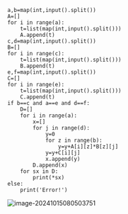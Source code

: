 ```
a,b=map(int,input().split())
A=[]
for i in range(a):
    t=list(map(int,input().split()))
    A.append(t)
c,d=map(int,input().split())
B=[]
for i in range(c):
    t=list(map(int,input().split()))
    B.append(t)
e,f=map(int,input().split())
C=[]
for i in range(e):
    t=list(map(int,input().split()))
    C.append(t)
if b==c and a==e and d==f:
    D=[]
    for i in range(a):
        x=[]
        for j in range(d):
            y=0
            for z in range(b):
                y=y+A[i][z]*B[z][j]
            y=y+C[i][j]
            x.append(y)
        D.append(x)
    for sx in D:
        print(*sx)
else:
    print('Error!')
```

![image-20241015080503751](C:\Users\huawei\AppData\Roaming\Typora\typora-user-images\image-20241015080503751.png)